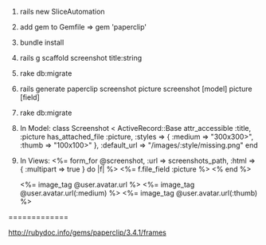 1. rails new SliceAutomation

1. add gem to Gemfile => gem 'paperclip'

1. bundle install

1. rails g scaffold screenshot title:string

1. rake db:migrate

1. rails generate paperclip screenshot picture
screenshot [model]
picture [field]

1. rake db:migrate 

1. In Model:
    class Screenshot < ActiveRecord::Base
    attr_accessible :title, :picture
    has_attached_file :picture, :styles => { :medium => "300x300>", :thumb => "100x100>" }, :default_url => "/images/:style/missing.png"
    end

1. In Views:
    <%= form_for @screenshot, :url => screenshots_path, :html => { :multipart => true } do |f| %>
    <%= f.file_field :picture %>
    <% end %>
    
    <%= image_tag @user.avatar.url %>
    <%= image_tag @user.avatar.url(:medium) %>
    <%= image_tag @user.avatar.url(:thumb) %>

=============

http://rubydoc.info/gems/paperclip/3.4.1/frames
